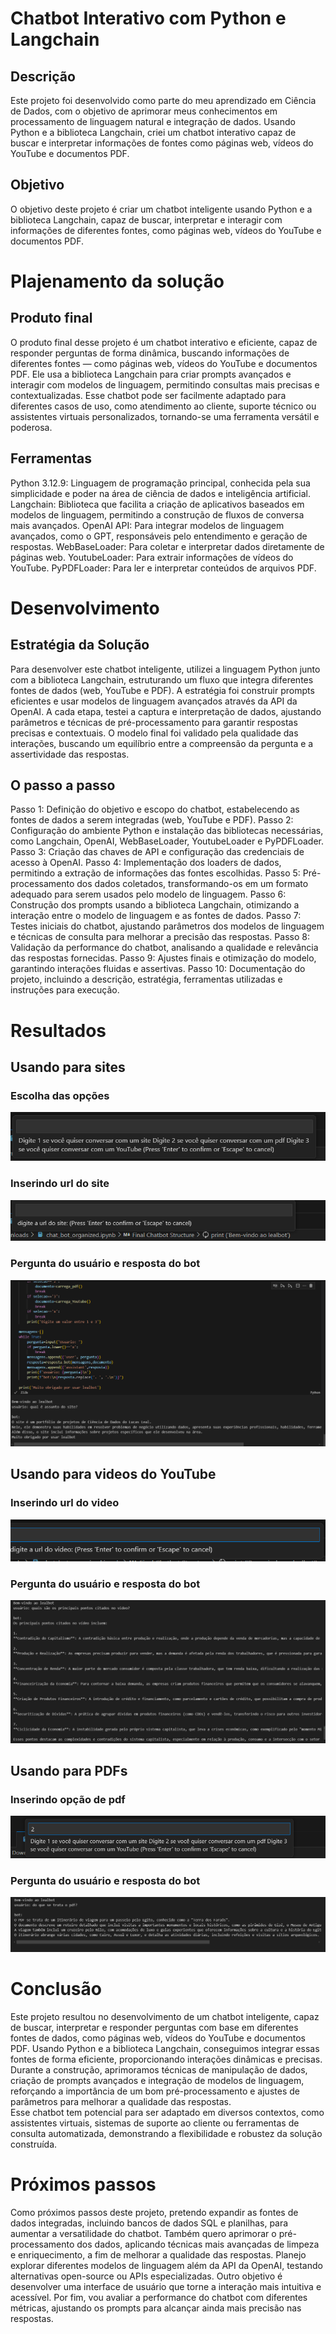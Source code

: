 # Chatbot Interativo com Python e Langchain
## Descrição
Este projeto foi desenvolvido como parte do meu aprendizado em Ciência de Dados, com o objetivo de aprimorar meus conhecimentos em processamento de linguagem natural e integração de dados. Usando Python e a biblioteca Langchain, criei um chatbot interativo capaz de buscar e interpretar informações de fontes como páginas web, vídeos do YouTube e documentos PDF.
## Objetivo
O objetivo deste projeto é criar um chatbot inteligente usando Python e a biblioteca Langchain, capaz de buscar, interpretar e interagir com informações de diferentes fontes, como páginas web, vídeos do YouTube e documentos PDF.
# Plajenamento da solução
## Produto final
O produto final desse projeto é um chatbot interativo e eficiente, capaz de responder perguntas de forma dinâmica, buscando informações de diferentes fontes — como páginas web, vídeos do YouTube e documentos PDF. Ele usa a biblioteca Langchain para criar prompts avançados e interagir com modelos de linguagem, permitindo consultas mais precisas e contextualizadas.
Esse chatbot pode ser facilmente adaptado para diferentes casos de uso, como atendimento ao cliente, suporte técnico ou assistentes virtuais personalizados, tornando-se uma ferramenta versátil e poderosa.
## Ferramentas
Python 3.12.9: Linguagem de programação principal, conhecida pela sua simplicidade e poder na área de ciência de dados e inteligência artificial.
Langchain: Biblioteca que facilita a criação de aplicativos baseados em modelos de linguagem, permitindo a construção de fluxos de conversa mais avançados.
OpenAI API: Para integrar modelos de linguagem avançados, como o GPT, responsáveis pelo entendimento e geração de respostas.
WebBaseLoader: Para coletar e interpretar dados diretamente de páginas web.
YoutubeLoader: Para extrair informações de vídeos do YouTube.
PyPDFLoader: Para ler e interpretar conteúdos de arquivos PDF.
# Desenvolvimento
## Estratégia da Solução
Para desenvolver este chatbot inteligente, utilizei a linguagem Python junto com a biblioteca Langchain, estruturando um fluxo que integra diferentes fontes de dados (web, YouTube e PDF). A estratégia foi construir prompts eficientes e usar modelos de linguagem avançados através da API da OpenAI. A cada etapa, testei a captura e interpretação de dados, ajustando parâmetros e técnicas de pré-processamento para garantir respostas precisas e contextuais. O modelo final foi validado pela qualidade das interações, buscando um equilíbrio entre a compreensão da pergunta e a assertividade das respostas.
## O passo a passo
Passo 1: Definição do objetivo e escopo do chatbot, estabelecendo as fontes de dados a serem integradas (web, YouTube e PDF).
Passo 2: Configuração do ambiente Python e instalação das bibliotecas necessárias, como Langchain, OpenAI, WebBaseLoader, YoutubeLoader e PyPDFLoader.
Passo 3: Criação das chaves de API e configuração das credenciais de acesso à OpenAI.
Passo 4: Implementação dos loaders de dados, permitindo a extração de informações das fontes escolhidas.
Passo 5: Pré-processamento dos dados coletados, transformando-os em um formato adequado para serem usados pelo modelo de linguagem.
Passo 6: Construção dos prompts usando a biblioteca Langchain, otimizando a interação entre o modelo de linguagem e as fontes de dados.
Passo 7: Testes iniciais do chatbot, ajustando parâmetros dos modelos de linguagem e técnicas de consulta para melhorar a precisão das respostas.
Passo 8: Validação da performance do chatbot, analisando a qualidade e relevância das respostas fornecidas.
Passo 9: Ajustes finais e otimização do modelo, garantindo interações fluidas e assertivas.
Passo 10: Documentação do projeto, incluindo a descrição, estratégia, ferramentas utilizadas e instruções para execução.
# Resultados
## Usando para sites
### Escolha das opções
![opcpes_escolha]( 
img/opções_escolha.png)
### Inserindo url do site
![url_site]( 
img/url_site.png)
### Pergunta do usuário e resposta do bot
![resposta_site]( 
img/resposta_site.png)

## Usando para videos do YouTube
### Inserindo url do video
![url_youtube]( 
img/url_video.png)
### Pergunta do usuário e resposta do bot
![resposta_youtube]( 
img/resposta_video.png)
## Usando para PDFs
### Inserindo opção de pdf
![escolha_pdf]( 
img/escolha_pdf.png)
### Pergunta do usuário e resposta do bot
![resposta_pdf]( 
img/resposta_pdf.png)

# Conclusão
Este projeto resultou no desenvolvimento de um chatbot inteligente, capaz de buscar, interpretar e responder perguntas com base em diferentes fontes de dados, como páginas web, vídeos do YouTube e documentos PDF. Usando Python e a biblioteca Langchain, conseguimos integrar essas fontes de forma eficiente, proporcionando interações dinâmicas e precisas. Durante a construção, aprimoramos técnicas de manipulação de dados, criação de prompts avançados e integração de modelos de linguagem, reforçando a importância de um bom pré-processamento e ajustes de parâmetros para melhorar a qualidade das respostas.  
Esse chatbot tem potencial para ser adaptado em diversos contextos, como assistentes virtuais, sistemas de suporte ao cliente ou ferramentas de consulta automatizada, demonstrando a flexibilidade e robustez da solução construída.  

# Próximos passos
Como próximos passos deste projeto, pretendo expandir as fontes de dados integradas, incluindo bancos de dados SQL e planilhas, para aumentar a versatilidade do chatbot. Também quero aprimorar o pré-processamento dos dados, aplicando técnicas mais avançadas de limpeza e enriquecimento, a fim de melhorar a qualidade das respostas. Planejo explorar diferentes modelos de linguagem além da API da OpenAI, testando alternativas open-source ou APIs especializadas. Outro objetivo é desenvolver uma interface de usuário que torne a interação mais intuitiva e acessível. Por fim, vou avaliar a performance do chatbot com diferentes métricas, ajustando os prompts para alcançar ainda mais precisão nas respostas.
